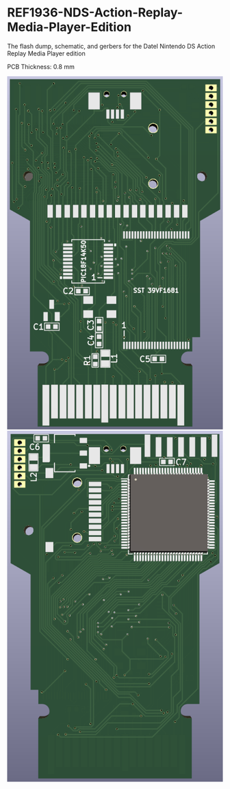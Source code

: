 # REF1936-NDS-Action-Replay-Media-Player-Edition
The flash dump, schematic, and gerbers for the Datel Nintendo DS Action Replay Media Player edition

PCB Thickness: 0.8 mm

![image](https://github.com/Modman/REF1936-NDS-Action-Replay-Media-Player-Edition/blob/main/REF1936_Top.png)
![image](https://github.com/Modman/REF1936-NDS-Action-Replay-Media-Player-Edition/blob/main/REF1936_Bottom.png)
